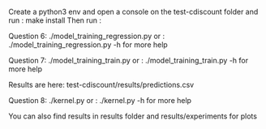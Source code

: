 Create a python3 env and open a console on the test-cdiscount folder and run :
make install
Then run :

Question 6:
./model_training_regression.py
or :
./model_training_regression.py -h
for more help



Question 7:
./model_training_train.py
or :
./model_training_train.py -h
for more help

Results are here: test-cdiscount/results/predictions.csv



Question 8:
./kernel.py
or :
./kernel.py -h
for more help




You can also find results in results folder and results/experiments for plots
